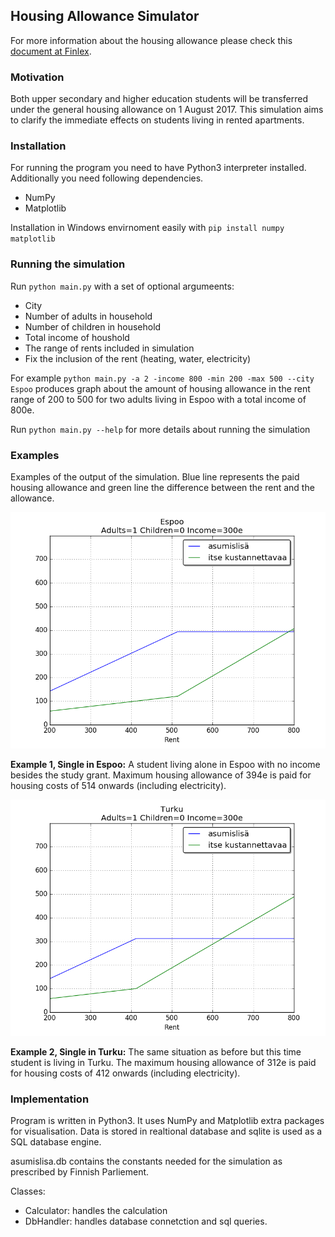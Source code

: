 ## Housing Allowance Simulator

For more information about the housing allowance please check this [document at Finlex](http://www.finlex.fi/fi/laki/alkup/2016/20161533?search%5Btype%5D=pika&search%5Bpika%5D=asumistuki).

### Motivation

Both upper secondary and higher education students will be transferred under the general housing allowance on 1 August 2017. This simulation aims to clarify the immediate effects on students living in rented apartments.

### Installation

For running the program you need to have Python3 interpreter installed. Additionally you need following dependencies.

* NumPy
* Matplotlib

Installation in Windows envirnoment easily with `pip install numpy matplotlib`

### Running the simulation

Run `python main.py` with a set of optional argumeents:

* City
* Number of adults in household
* Number of children in household
* Total income of houshold  
* The range of rents included in simulation
* Fix the inclusion of the rent (heating, water, electricity)

For example `python main.py -a 2 -income 800 -min 200 -max 500 --city Espoo` produces graph about the amount of housing allowance in the rent range of 200 to 500 for two adults living in Espoo with a total income of 800e.

Run `python main.py --help` for more details about running the simulation

### Examples

Examples of the output of the simulation. Blue line represents the paid housing allowance and green line the difference between the rent and the allowance.

![Figure 1](https://github.com/nnevalainen/general-housing-allowance-simulation/blob/master/Figures/figure_1.png)

**Example 1, Single in Espoo:**
A student living alone in Espoo with no income besides the study grant. Maximum housing allowance of 394e is paid for housing costs of 514 onwards (including electricity).

![Figure 2](https://github.com/nnevalainen/general-housing-allowance-simulation/blob/master/Figures/figure_2.png)

**Example 2, Single in Turku:**
The same situation as before but this time student is living in Turku. The maximum housing allowance of 312e is paid for housing costs of 412 onwards (including electricity).

### Implementation

Program is written in Python3. It uses NumPy and Matplotlib extra packages for visualisation. Data is stored in realtional database and sqlite is used as a SQL database engine.

asumislisa.db contains the constants needed for the simulation as prescribed by Finnish Parliement.

Classes:
* Calculator: handles the calculation
* DbHandler: handles database connetction and sql queries.
